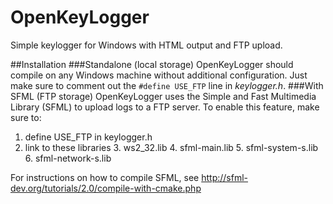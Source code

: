 OpenKeyLogger
=============

Simple keylogger for Windows with HTML output and FTP upload.

##Installation
###Standalone (local storage)
OpenKeyLogger should compile on any Windows machine without additional configuration. Just make sure to comment out the `#define USE_FTP` line in _keylogger.h_.
###With SFML (FTP storage)
OpenKeyLogger uses the Simple and Fast Multimedia Library (SFML) to upload logs to a FTP server. To enable this feature, make sure to: 

1. define USE_FTP in keylogger.h
2. link to these libraries 
    3. ws2_32.lib
	4. sfml-main.lib
	5. sfml-system-s.lib
	6. sfml-network-s.lib

For instructions on how to compile SFML, see http://sfml-dev.org/tutorials/2.0/compile-with-cmake.php
